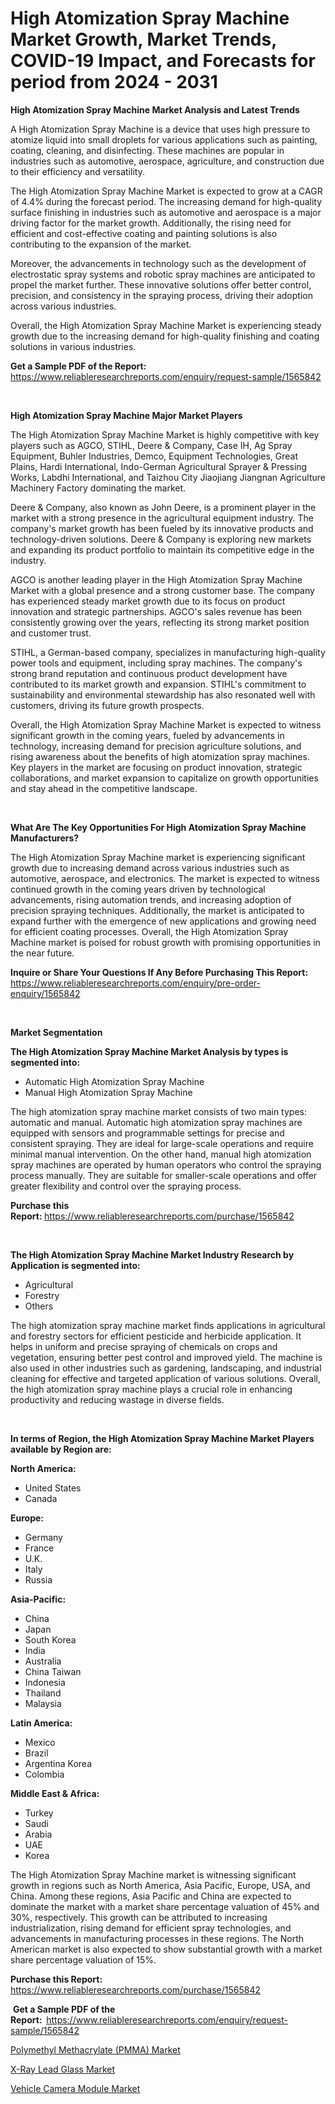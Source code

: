 <p><h1>High Atomization Spray Machine Market Growth, Market Trends, COVID-19 Impact, and Forecasts for period from 2024 - 2031</h1></p><p><strong>High Atomization Spray Machine Market Analysis and Latest Trends</strong></p>
<p><p>A High Atomization Spray Machine is a device that uses high pressure to atomize liquid into small droplets for various applications such as painting, coating, cleaning, and disinfecting. These machines are popular in industries such as automotive, aerospace, agriculture, and construction due to their efficiency and versatility.</p><p>The High Atomization Spray Machine Market is expected to grow at a CAGR of 4.4% during the forecast period. The increasing demand for high-quality surface finishing in industries such as automotive and aerospace is a major driving factor for the market growth. Additionally, the rising need for efficient and cost-effective coating and painting solutions is also contributing to the expansion of the market.</p><p>Moreover, the advancements in technology such as the development of electrostatic spray systems and robotic spray machines are anticipated to propel the market further. These innovative solutions offer better control, precision, and consistency in the spraying process, driving their adoption across various industries.</p><p>Overall, the High Atomization Spray Machine Market is experiencing steady growth due to the increasing demand for high-quality finishing and coating solutions in various industries.</p></p>
<p><strong>Get a Sample PDF of the Report:&nbsp;</strong> <a href="https://www.reliableresearchreports.com/enquiry/request-sample/1565842">https://www.reliableresearchreports.com/enquiry/request-sample/1565842</a></p>
<p>&nbsp;</p>
<p><strong>High Atomization Spray Machine Major Market Players</strong></p>
<p><p>The High Atomization Spray Machine Market is highly competitive with key players such as AGCO, STIHL, Deere & Company, Case IH, Ag Spray Equipment, Buhler Industries, Demco, Equipment Technologies, Great Plains, Hardi International, Indo-German Agricultural Sprayer & Pressing Works, Labdhi International, and Taizhou City Jiaojiang Jiangnan Agriculture Machinery Factory dominating the market.</p><p>Deere & Company, also known as John Deere, is a prominent player in the market with a strong presence in the agricultural equipment industry. The company's market growth has been fueled by its innovative products and technology-driven solutions. Deere & Company is exploring new markets and expanding its product portfolio to maintain its competitive edge in the industry.</p><p>AGCO is another leading player in the High Atomization Spray Machine Market with a global presence and a strong customer base. The company has experienced steady market growth due to its focus on product innovation and strategic partnerships. AGCO's sales revenue has been consistently growing over the years, reflecting its strong market position and customer trust.</p><p>STIHL, a German-based company, specializes in manufacturing high-quality power tools and equipment, including spray machines. The company's strong brand reputation and continuous product development have contributed to its market growth and expansion. STIHL's commitment to sustainability and environmental stewardship has also resonated well with customers, driving its future growth prospects.</p><p>Overall, the High Atomization Spray Machine Market is expected to witness significant growth in the coming years, fueled by advancements in technology, increasing demand for precision agriculture solutions, and rising awareness about the benefits of high atomization spray machines. Key players in the market are focusing on product innovation, strategic collaborations, and market expansion to capitalize on growth opportunities and stay ahead in the competitive landscape.</p></p>
<p>&nbsp;</p>
<p><strong>What Are The Key Opportunities For High Atomization Spray Machine Manufacturers?</strong></p>
<p><p>The High Atomization Spray Machine market is experiencing significant growth due to increasing demand across various industries such as automotive, aerospace, and electronics. The market is expected to witness continued growth in the coming years driven by technological advancements, rising automation trends, and increasing adoption of precision spraying techniques. Additionally, the market is anticipated to expand further with the emergence of new applications and growing need for efficient coating processes. Overall, the High Atomization Spray Machine market is poised for robust growth with promising opportunities in the near future.</p></p>
<p><strong>Inquire or Share Your Questions If Any Before Purchasing This Report:</strong> <a href="https://www.reliableresearchreports.com/enquiry/pre-order-enquiry/1565842">https://www.reliableresearchreports.com/enquiry/pre-order-enquiry/1565842</a></p>
<p>&nbsp;</p>
<p><strong>Market Segmentation</strong></p>
<p><strong>The High Atomization Spray Machine Market Analysis by types is segmented into:</strong></p>
<p><ul><li>Automatic High Atomization Spray Machine</li><li>Manual High Atomization Spray Machine</li></ul></p>
<p><p>The high atomization spray machine market consists of two main types: automatic and manual. Automatic high atomization spray machines are equipped with sensors and programmable settings for precise and consistent spraying. They are ideal for large-scale operations and require minimal manual intervention. On the other hand, manual high atomization spray machines are operated by human operators who control the spraying process manually. They are suitable for smaller-scale operations and offer greater flexibility and control over the spraying process.</p></p>
<p><strong>Purchase this Report:&nbsp;</strong><a href="https://www.reliableresearchreports.com/purchase/1565842">https://www.reliableresearchreports.com/purchase/1565842</a></p>
<p>&nbsp;</p>
<p><strong>The High Atomization Spray Machine Market Industry Research by Application is segmented into:</strong></p>
<p><ul><li>Agricultural</li><li>Forestry</li><li>Others</li></ul></p>
<p><p>The high atomization spray machine market finds applications in agricultural and forestry sectors for efficient pesticide and herbicide application. It helps in uniform and precise spraying of chemicals on crops and vegetation, ensuring better pest control and improved yield. The machine is also used in other industries such as gardening, landscaping, and industrial cleaning for effective and targeted application of various solutions. Overall, the high atomization spray machine plays a crucial role in enhancing productivity and reducing wastage in diverse fields.</p></p>
<p>&nbsp;</p>
<p><strong>In terms of Region, the High Atomization Spray Machine Market Players available by Region are:</strong></p>
<p>
    <p> <strong> North America: </strong>
        <ul>
            <li>United States</li>
            <li>Canada</li>
        </ul>
        </p> 
    <p> <strong> Europe: </strong>
        <ul>
            <li>Germany</li>
            <li>France</li>
            <li>U.K.</li>
            <li>Italy</li>
            <li>Russia</li>
        </ul>
        </p> 
    <p> <strong> Asia-Pacific: </strong>
        <ul>
            <li>China</li>
            <li>Japan</li>
            <li>South Korea</li>
            <li>India</li>
            <li>Australia</li>
            <li>China Taiwan</li>
            <li>Indonesia</li>
            <li>Thailand</li>
            <li>Malaysia</li>
        </ul>
        </p> 
    <p> <strong> Latin America: </strong>
        <ul>
            <li>Mexico</li>
            <li>Brazil</li>
            <li>Argentina Korea</li>
            <li>Colombia</li>
        </ul>
        </p> 
    <p> <strong> Middle East & Africa: </strong>
        <ul>
            <li>Turkey</li>
            <li>Saudi</li>
            <li>Arabia</li>
            <li>UAE</li>
            <li>Korea</li>
        </ul>
    </p>
    </p>
<p><p>The High Atomization Spray Machine market is witnessing significant growth in regions such as North America, Asia Pacific, Europe, USA, and China. Among these regions, Asia Pacific and China are expected to dominate the market with a market share percentage valuation of 45% and 30%, respectively. This growth can be attributed to increasing industrialization, rising demand for efficient spray technologies, and advancements in manufacturing processes in these regions. The North American market is also expected to show substantial growth with a market share percentage valuation of 15%.</p></p>
<p><strong>Purchase this Report: </strong><a href="https://www.reliableresearchreports.com/purchase/1565842">https://www.reliableresearchreports.com/purchase/1565842</a></p>
<p>&nbsp;<strong>Get a Sample PDF of the Report:&nbsp;&nbsp;</strong><a href="https://www.reliableresearchreports.com/enquiry/request-sample/1565842">https://www.reliableresearchreports.com/enquiry/request-sample/1565842</a></p>
<p><strong></strong></p>
<p><p><a href="https://view.publitas.com/reportprime-1/polymethyl-methacrylate-pmma-market-size-and-examines-its-market-scope-with-a-primary-focus-on-growth-opportunities-and-forecasted-trends-spanning-from-2024-to-2031/">Polymethyl Methacrylate (PMMA) Market</a></p><p><a href="https://view.publitas.com/reportprime-1/x-ray-lead-glass-market-size-growing-and-forecasted-for-period-from-2024-2031-and-provides-complete-market-analysis-of-this-market/">X-Ray Lead Glass Market</a></p><p><a href="https://view.publitas.com/reportprime-1/vehicle-camera-module-market-size-share-trends-analysis-report-by-application-regional-outlook-competitive-strategies-and-segment-forecasts-2024-2031/">Vehicle Camera Module Market</a></p></p>